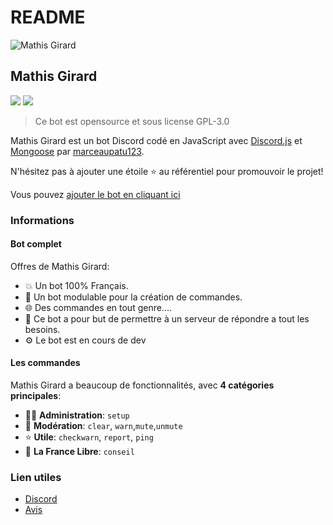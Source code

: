 # README

![Mathis Girard](https://i.gyazo.com/525e603ab72bd2cb593215610b6cf612.png)

## Mathis Girard

[![](https://img.shields.io/discord/606939452425633802.svg?logo=discord&colorB=7289DA)](https://discord.gg/vF2H5TzF6g) [![](https://img.shields.io/badge/discord.js-v12.5.1-blue.svg?logo=npm)](https://discord.js.org/)

> Ce bot est opensource et sous license GPL-3.0

Mathis Girard est un bot Discord codé en JavaScript avec [Discord.js](https://discord.js.org) et [Mongoose](https://mongoosejs.com/) par [marceaupatu123](https://github.com/marceaupatu123).

N'hésitez pas à ajouter une étoile ⭐ au référentiel pour promouvoir le projet!

Vous pouvez [ajouter le bot en cliquant ici](https://discord.com/oauth2/authorize?client_id=598180445422747651&permissions=8&scope=bot)

### Informations

#### Bot complet

Offres de Mathis Girard:

* 💥 Un bot 100% Français.
* 💯 Un bot modulable pour la création de commandes.
* 🌐 Des commandes en tout genre....
* 🤩 Ce bot a pour but de permettre à un serveur de répondre a tout les besoins.
* ⚙️ Le bot est en cours de dev

#### Les commandes

Mathis Girard a beaucoup de fonctionnalités, avec **4 catégories principales**:

* 👩‍💼 **Administration**: `setup`
* 🚓 **Modération**: `clear`, `warn`,`mute`,`unmute`
* ⭐ **Utile**: `checkwarn`, `report`, `ping`
* 👑 **La France Libre**: `conseil`

### Lien utiles

* [Discord](https://discord.gg/ENqT6hDwYD)
* [Avis](https://top.gg/bot/598180445422747651)

